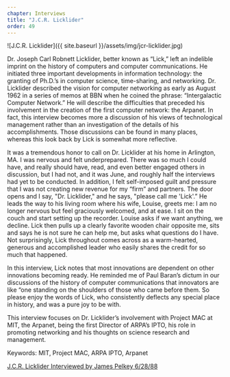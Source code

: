 ```yaml
---
chapter: Interviews
title: "J.C.R. Licklider"
order: 49
---
```


![J.C.R. Licklider]({{ site.baseurl }}/assets/img/jcr-licklider.jpg)

Dr. Joseph Carl Robnett Licklider, better known as “Lick,” left an indelible imprint on the history of computers and computer communications. He initiated three important developments in information technology: the granting of Ph.D.’s in computer science, time-sharing, and networking. Dr. Licklider described the vision for computer networking as early as August 1962 in a series of memos at BBN when he coined the phrase: “Intergalactic Computer Network.” He will describe the difficulties that preceded his involvement in the creation of the first computer network: the Arpanet. In fact, this interview becomes more a discussion of his views of technological management rather than an investigation of the details of his accomplishments. Those discussions can be found in many places, whereas this look back by Lick is somewhat more reflective.

It was a tremendous honor to call on Dr. Licklider at his home in Arlington, MA. I was nervous and felt underprepared. There was so much I could have, and really should have, read, and even better engaged others in discussion, but I had not, and it was June, and roughly half the interviews had yet to be conducted. In addition, I felt self-imposed guilt and pressure that I was not creating new revenue for my “firm” and partners. The door opens and I say, "Dr. Licklider," and he says, "please call me 'Lick'.” He leads the way to his living room where his wife, Louise, greets me: I am no longer nervous but feel graciously welcomed, and at ease. I sit on the couch and start setting up the recorder. Louise asks if we want anything, we decline. Lick then pulls up a clearly favorite wooden chair opposite me, sits and says he is not sure he can help me, but asks what questions do I have. Not surprisingly, Lick throughout comes across as a warm-hearted, generous and accomplished leader who easily shares the credit for so much that happened.

In this interview, Lick notes that most innovations are dependent on other innovations becoming ready. He reminded me of Paul Baran’s dictum in our discussions of the history of computer communications that innovators are like “one standing on the shoulders of those who came before them. So please enjoy the words of Lick, who consistently deflects any special place in history, and was a pure joy to be with.

This interview focuses on Dr. Licklider’s involvement with Project MAC at MIT, the Arpanet, being the first Director of ARPA’s IPTO, his role in promoting networking and his thoughts on science research and management.

Keywords: MIT, Project MAC, ARPA IPTO, Arpanet

[J.C.R. Licklider Interviewed by James Pelkey 6/28/88](https://archive.computerhistory.org/resources/access/text/2016/03/102717159-05-01-acc.pdf)
